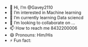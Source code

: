 - 👋 Hi, I’m @Gavey2110
- 👀 I’m interested in Machine learning
- 🌱 I’m currently learning Data sciencd
- 💞️ I’m looking to collaborate on ...
- 📫 How to reach me 8432200006
- 😄 Pronouns: Him/His
- ⚡ Fun fact: 

<!---
Gavey2110/Gavey2110 is a ✨ special ✨ repository because its `README.md` (this file) appears on your GitHub profile.
You can click the Preview link to take a look at your changes.
--->
